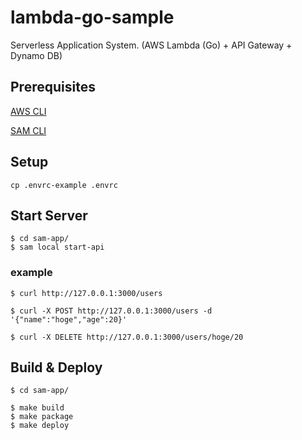 # lambda-go-sample
Serverless Application System. (AWS Lambda (Go) + API Gateway + Dynamo DB)

## Prerequisites
[AWS CLI](https://docs.aws.amazon.com/ja_jp/lambda/latest/dg/setup-awscli.html)

[SAM CLI](https://docs.aws.amazon.com/ja_jp/lambda/latest/dg/sam-cli-requirements.html)

## Setup
```
cp .envrc-example .envrc
```

## Start Server
```
$ cd sam-app/
$ sam local start-api
```

### example
```
$ curl http://127.0.0.1:3000/users

$ curl -X POST http://127.0.0.1:3000/users -d '{"name":"hoge","age":20}'

$ curl -X DELETE http://127.0.0.1:3000/users/hoge/20
```

## Build & Deploy
```
$ cd sam-app/

$ make build
$ make package
$ make deploy
```
